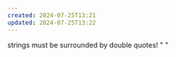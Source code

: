 ```yaml
---
created: 2024-07-25T13:21
updated: 2024-07-25T13:22
---
```

strings must be surrounded by double quotes! " "